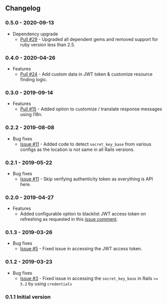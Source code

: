 ## Changelog

### 0.5.0 - 2020-09-13

* Dependency upgrade
    * [Pull #29](https://github.com/Gokul595/api_guard/pull/29) - Upgraded all dependent gems and removed support for
    ruby version less than 2.5.

### 0.4.0 - 2020-04-26

* Features
    * [Pull #24](https://github.com/Gokul595/api_guard/pull/24) - Add custom data in JWT token & customize resource 
    finding logic.

### 0.3.0 - 2019-09-14

* Features
    * [Pull #15](https://github.com/Gokul595/api_guard/pull/15) - Added option to customize / translate response 
    messages using I18n.

### 0.2.2 - 2019-08-08

* Bug fixes
    * [Issue #11](https://github.com/Gokul595/api_guard/issues/11) - Added code to detect `secret_key_base` from various 
    configs as the location is not same in all Rails versions. 

### 0.2.1 - 2019-05-22

* Bug fixes
    * [Issue #11](https://github.com/Gokul595/api_guard/issues/11) - Skip verifying authenticity token as everything 
    is API here.

### 0.2.0 - 2019-04-27

* Features
    * Added configurable option to blacklist JWT access token on refreshing as requested in this 
    [issue comment](https://github.com/Gokul595/api_guard/issues/8#issuecomment-477436164).

### 0.1.3 - 2019-03-26

* Bug fixes
    * [Issue #5](https://github.com/Gokul595/api_guard/issues/5) - Fixed issue in accessing the JWT access token.

### 0.1.2 - 2019-03-23

* Bug fixes
    * [Issue #3](https://github.com/Gokul595/api_guard/issues/3) - Fixed issue in accessing the `secret_key_base` in 
    Rails `>= 5.2` by using `credentials` 

### 0.1.1 Initial version
